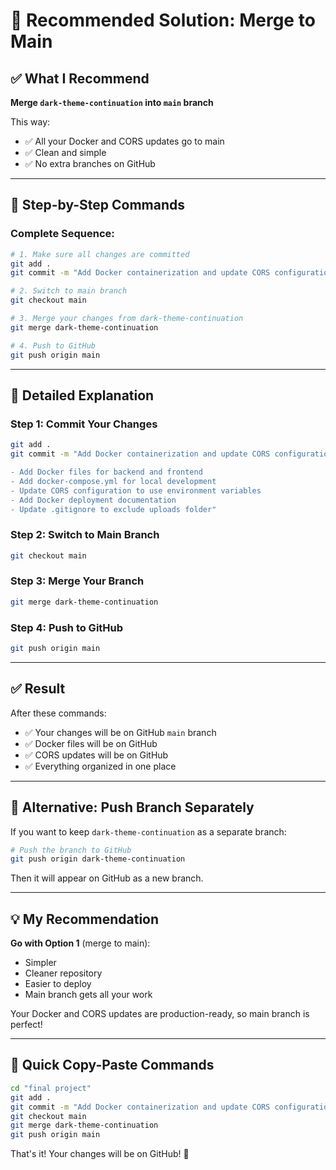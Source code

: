 # 🎯 Recommended Solution: Merge to Main

## ✅ What I Recommend

**Merge `dark-theme-continuation` into `main` branch**

This way:
- ✅ All your Docker and CORS updates go to main
- ✅ Clean and simple
- ✅ No extra branches on GitHub

---

## 🚀 Step-by-Step Commands

### Complete Sequence:
```bash
# 1. Make sure all changes are committed
git add .
git commit -m "Add Docker containerization and update CORS configuration"

# 2. Switch to main branch
git checkout main

# 3. Merge your changes from dark-theme-continuation
git merge dark-theme-continuation

# 4. Push to GitHub
git push origin main
```

---

## 📝 Detailed Explanation

### Step 1: Commit Your Changes
```bash
git add .
git commit -m "Add Docker containerization and update CORS configuration

- Add Docker files for backend and frontend
- Add docker-compose.yml for local development  
- Update CORS configuration to use environment variables
- Add Docker deployment documentation
- Update .gitignore to exclude uploads folder"
```

### Step 2: Switch to Main Branch
```bash
git checkout main
```

### Step 3: Merge Your Branch
```bash
git merge dark-theme-continuation
```

### Step 4: Push to GitHub
```bash
git push origin main
```

---

## ✅ Result

After these commands:
- ✅ Your changes will be on GitHub `main` branch
- ✅ Docker files will be on GitHub
- ✅ CORS updates will be on GitHub
- ✅ Everything organized in one place

---

## 🎯 Alternative: Push Branch Separately

If you want to keep `dark-theme-continuation` as a separate branch:

```bash
# Push the branch to GitHub
git push origin dark-theme-continuation
```

Then it will appear on GitHub as a new branch.

---

## 💡 My Recommendation

**Go with Option 1** (merge to main):
- Simpler
- Cleaner repository
- Easier to deploy
- Main branch gets all your work

Your Docker and CORS updates are production-ready, so main branch is perfect!

---

## 🚀 Quick Copy-Paste Commands

```bash
cd "final project"
git add .
git commit -m "Add Docker containerization and update CORS configuration"
git checkout main
git merge dark-theme-continuation
git push origin main
```

That's it! Your changes will be on GitHub! 🎉

